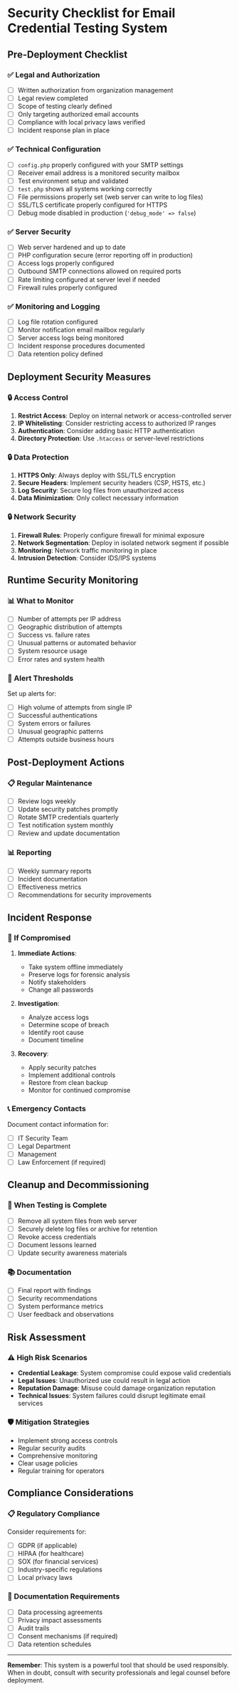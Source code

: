 # Security Checklist for Email Credential Testing System

## Pre-Deployment Checklist

### ✅ Legal and Authorization
- [ ] Written authorization from organization management
- [ ] Legal review completed
- [ ] Scope of testing clearly defined
- [ ] Only targeting authorized email accounts
- [ ] Compliance with local privacy laws verified
- [ ] Incident response plan in place

### ✅ Technical Configuration
- [ ] `config.php` properly configured with your SMTP settings
- [ ] Receiver email address is a monitored security mailbox
- [ ] Test environment setup and validated
- [ ] `test.php` shows all systems working correctly
- [ ] File permissions properly set (web server can write to log files)
- [ ] SSL/TLS certificate properly configured for HTTPS
- [ ] Debug mode disabled in production (`'debug_mode' => false`)

### ✅ Server Security
- [ ] Web server hardened and up to date
- [ ] PHP configuration secure (error reporting off in production)
- [ ] Access logs properly configured
- [ ] Outbound SMTP connections allowed on required ports
- [ ] Rate limiting configured at server level if needed
- [ ] Firewall rules properly configured

### ✅ Monitoring and Logging
- [ ] Log file rotation configured
- [ ] Monitor notification email mailbox regularly
- [ ] Server access logs being monitored
- [ ] Incident response procedures documented
- [ ] Data retention policy defined

## Deployment Security Measures

### 🔒 Access Control
1. **Restrict Access**: Deploy on internal network or access-controlled server
2. **IP Whitelisting**: Consider restricting access to authorized IP ranges
3. **Authentication**: Consider adding basic HTTP authentication
4. **Directory Protection**: Use `.htaccess` or server-level restrictions

### 🔒 Data Protection
1. **HTTPS Only**: Always deploy with SSL/TLS encryption
2. **Secure Headers**: Implement security headers (CSP, HSTS, etc.)
3. **Log Security**: Secure log files from unauthorized access
4. **Data Minimization**: Only collect necessary information

### 🔒 Network Security
1. **Firewall Rules**: Properly configure firewall for minimal exposure
2. **Network Segmentation**: Deploy in isolated network segment if possible
3. **Monitoring**: Network traffic monitoring in place
4. **Intrusion Detection**: Consider IDS/IPS systems

## Runtime Security Monitoring

### 📊 What to Monitor
- [ ] Number of attempts per IP address
- [ ] Geographic distribution of attempts
- [ ] Success vs. failure rates
- [ ] Unusual patterns or automated behavior
- [ ] System resource usage
- [ ] Error rates and system health

### 🚨 Alert Thresholds
Set up alerts for:
- [ ] High volume of attempts from single IP
- [ ] Successful authentications
- [ ] System errors or failures
- [ ] Unusual geographic patterns
- [ ] Attempts outside business hours

## Post-Deployment Actions

### 📋 Regular Maintenance
- [ ] Review logs weekly
- [ ] Update security patches promptly
- [ ] Rotate SMTP credentials quarterly
- [ ] Test notification system monthly
- [ ] Review and update documentation

### 📊 Reporting
- [ ] Weekly summary reports
- [ ] Incident documentation
- [ ] Effectiveness metrics
- [ ] Recommendations for security improvements

## Incident Response

### 🚨 If Compromised
1. **Immediate Actions**:
   - Take system offline immediately
   - Preserve logs for forensic analysis
   - Notify stakeholders
   - Change all passwords

2. **Investigation**:
   - Analyze access logs
   - Determine scope of breach
   - Identify root cause
   - Document timeline

3. **Recovery**:
   - Apply security patches
   - Implement additional controls
   - Restore from clean backup
   - Monitor for continued compromise

### 📞 Emergency Contacts
Document contact information for:
- [ ] IT Security Team
- [ ] Legal Department
- [ ] Management
- [ ] Law Enforcement (if required)

## Cleanup and Decommissioning

### 🧹 When Testing is Complete
- [ ] Remove all system files from web server
- [ ] Securely delete log files or archive for retention
- [ ] Revoke access credentials
- [ ] Document lessons learned
- [ ] Update security awareness materials

### 📚 Documentation
- [ ] Final report with findings
- [ ] Security recommendations
- [ ] System performance metrics
- [ ] User feedback and observations

## Risk Assessment

### ⚠️ High Risk Scenarios
- **Credential Leakage**: System compromise could expose valid credentials
- **Legal Issues**: Unauthorized use could result in legal action
- **Reputation Damage**: Misuse could damage organization reputation
- **Technical Issues**: System failures could disrupt legitimate email services

### 🛡️ Mitigation Strategies
- Implement strong access controls
- Regular security audits
- Comprehensive monitoring
- Clear usage policies
- Regular training for operators

## Compliance Considerations

### 📋 Regulatory Compliance
Consider requirements for:
- [ ] GDPR (if applicable)
- [ ] HIPAA (for healthcare)
- [ ] SOX (for financial services)
- [ ] Industry-specific regulations
- [ ] Local privacy laws

### 📝 Documentation Requirements
- [ ] Data processing agreements
- [ ] Privacy impact assessments
- [ ] Audit trails
- [ ] Consent mechanisms (if required)
- [ ] Data retention schedules

---

**Remember**: This system is a powerful tool that should be used responsibly. When in doubt, consult with security professionals and legal counsel before deployment.